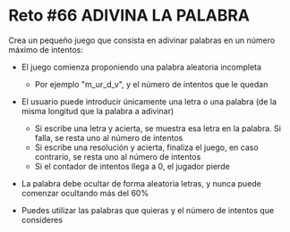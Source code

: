 <!-- trunk-ignore-all(prettier) -->
# Reto #66 ADIVINA LA PALABRA

Crea un pequeño juego que consista en adivinar palabras en un número máximo de intentos:

* El juego comienza proponiendo una palabra aleatoria incompleta

  * Por ejemplo "m_ur_d_v", y el número de intentos que le quedan

* El usuario puede introducir únicamente una letra o una palabra (de la misma longitud que la palabra a adivinar)
  * Si escribe una letra y acierta, se muestra esa letra en la palabra. Si falla, se resta uno al número de intentos
  * Si escribe una resolución y acierta, finaliza el juego, en caso contrario, se resta uno al número de intentos
  * Si el contador de intentos llega a 0, el jugador pierde

* La palabra debe ocultar de forma aleatoria letras, y nunca puede comenzar ocultando más del 60%

* Puedes utilizar las palabras que quieras y el número de intentos que consideres
